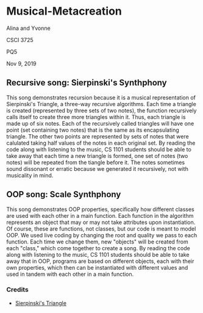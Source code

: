 # Musical-Metacreation
Alina and Yvonne

CSCI 3725

PQ5

Nov 9, 2019

## Recursive song: Sierpinski's Synthphony
This song demonstrates recursion because it is a musical representation of Sierpinski's Triangle, a three-way recursive algorithms. Each time a triangle is created (represented by three sets of two notes), the function recursively calls itself to create three more triangles within it. Thus, each triangle is made up of six notes. Each of the recursively called triangles will have one point (set containing two notes) that is the same as its encapsulating triangle. The other two points are represented by sets of notes that were calulated taking half values of the notes in each original set. By reading the code along with listening to the music, CS 1101 students should be able to take away that each time a new triangle is formed, one set of notes (two notes) will be repeated from the tiangle before it. The notes sometimes sound dissonant or erratic because we generated it recursively, not with musicality in mind.

## OOP song: Scale Synthphony
This song demonstrates OOP properties, specifically how different classes are used with each other in a main function. Each function in the algorithm represents an object that may or may not take attributes upon instantiation. Of course, these are functions, not classes, but our code is meant to model OOP. We used live coding by changing the root and quality we pass to each function. Each time we change them, new "objects" will be created from each "class," which come together to create a song. By reading the code along with listening to the music, CS 1101 students should be able to take away that in OOP, programs are based on different objects, each with their own properties, which then can be instantiated with different values and used in tandem with each other in a main function.

### Credits
* [Sierpinski's Triangle](https://runestone.academy/runestone/books/published/pythonds/Recursion/pythondsSierpinskiTriangle.html)
